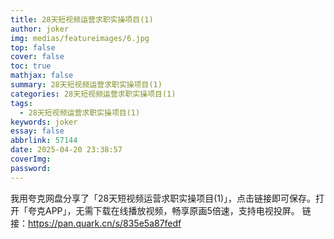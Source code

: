 ```yaml
---
title: 28天短视频运营求职实操项目(1)
author: joker
img: medias/featureimages/6.jpg
top: false
cover: false
toc: true
mathjax: false
summary: 28天短视频运营求职实操项目(1)
categories: 28天短视频运营求职实操项目(1)
tags:
  - 28天短视频运营求职实操项目(1)
keywords: joker
essay: false
abbrlink: 57144
date: 2025-04-20 23:38:57
coverImg:
password:
---
```


我用夸克网盘分享了「28天短视频运营求职实操项目(1)」，点击链接即可保存。打开「夸克APP」，无需下载在线播放视频，畅享原画5倍速，支持电视投屏。
链接：https://pan.quark.cn/s/835e5a87fedf
